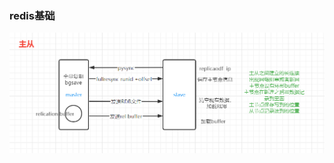### redis基础

![主从](https://github.com/longrl/articles/blob/main/redis/%E4%B8%BB%E4%BB%8E.png?raw=true)

